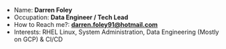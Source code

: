 - Name: **Darren Foley**
- Occupation: **Data Engineer / Tech Lead**
- How to Reach me?: **darren.foley91@hotmail.com**
- Interests: RHEL Linux, System Administration, Data Engineering (Mostly on GCP) & CI/CD
